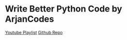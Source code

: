 # Write Better Python Code by ArjanCodes

[Youtube Playlist](https://www.youtube.com/playlist?list=PLC0nd42SBTaNuP4iB4L6SJlMaHE71FG6N)
[Github Repo](https://github.com/arjancodes/betterpython)